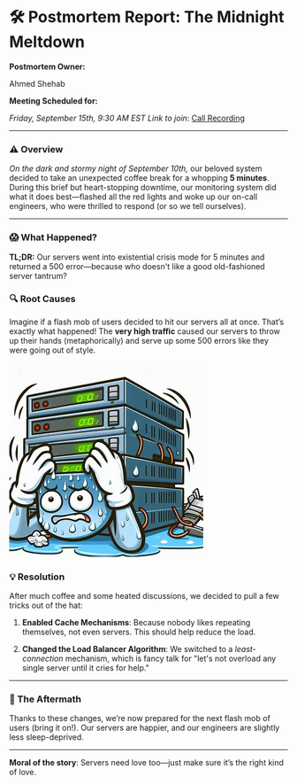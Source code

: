 # 🛠️ **Postmortem Report: The Midnight Meltdown**

**Postmortem Owner:**

Ahmed Shehab

**Meeting Scheduled for:**

*Friday, September 15th, 9:30 AM EST*
*Link to join*: [Call Recording](https://meet.google.com/uam-xxcz-btj)

---

### **⚠️ Overview**
*On the dark and stormy night of September 10th,* our beloved system decided to take an unexpected coffee break for a whopping **5 minutes**. During this brief but heart-stopping downtime, our monitoring system did what it does best—flashed all the red lights and woke up our on-call engineers, who were thrilled to respond (or so we tell ourselves).

---

### **😱 What Happened?**
**TL;DR:** Our servers went into existential crisis mode for 5 minutes and returned a 500 error—because who doesn't like a good old-fashioned server tantrum?

### **🔍 Root Causes**
Imagine if a flash mob of users decided to hit our servers all at once. That’s exactly what happened! The **very high traffic** caused our servers to throw up their hands (metaphorically) and serve up some 500 errors like they were going out of style.

![Server Overwhelmed](image.png)

### **💡 Resolution**
After much coffee and some heated discussions, we decided to pull a few tricks out of the hat:

1. **Enabled Cache Mechanisms**: Because nobody likes repeating themselves, not even servers. This should help reduce the load.

2. **Changed the Load Balancer Algorithm**: We switched to a *least-connection* mechanism, which is fancy talk for "let's not overload any single server until it cries for help."

---

### **🎉 The Aftermath**
Thanks to these changes, we’re now prepared for the next flash mob of users (bring it on!). Our servers are happier, and our engineers are slightly less sleep-deprived.

---

**Moral of the story**: Servers need love too—just make sure it’s the right kind of love.
